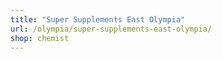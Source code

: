 ```yaml
---
title: "Super Supplements East Olympia"
url: /olympia/super-supplements-east-olympia/
shop: chemist
---
```

